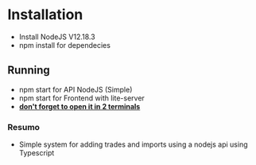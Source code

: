 # Installation
  - Install NodeJS V12.18.3
  - npm install for dependecies

## Running
  - npm start for API NodeJS (Simple)
  - npm start for Frontend with lite-server
  - <u><strong>don't forget to open it in 2 terminals</u></strong>

### Resumo
  - Simple system for adding trades and imports using a nodejs api using Typescript